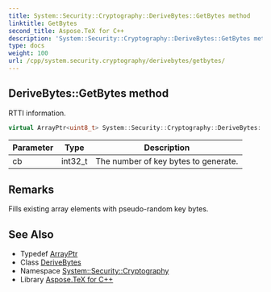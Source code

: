 ```yaml
---
title: System::Security::Cryptography::DeriveBytes::GetBytes method
linktitle: GetBytes
second_title: Aspose.TeX for C++
description: 'System::Security::Cryptography::DeriveBytes::GetBytes method. RTTI information in C++.'
type: docs
weight: 100
url: /cpp/system.security.cryptography/derivebytes/getbytes/
---
```

## DeriveBytes::GetBytes method


RTTI information.

```cpp
virtual ArrayPtr<uint8_t> System::Security::Cryptography::DeriveBytes::GetBytes(int32_t cb)=0
```


| Parameter | Type | Description |
| --- | --- | --- |
| cb | int32_t | The number of key bytes to generate. |
## Remarks


Fills existing array elements with pseudo-random key bytes. 
## See Also

* Typedef [ArrayPtr](../../../system/arrayptr/)
* Class [DeriveBytes](../)
* Namespace [System::Security::Cryptography](../../)
* Library [Aspose.TeX for C++](../../../)
